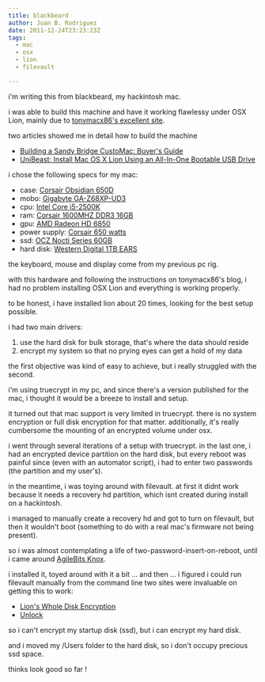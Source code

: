 ```yaml
---
title: blackbeard
author: Juan B. Rodriguez
date: 2011-12-24T23:23:23Z
tags:
  - mac
  - osx
  - lion
  - filevault

---
```


i'm writing this from blackbeard, my hackintosh mac.

i was able to build this machine and have it working flawlessy under OSX Lion, mainly due to [tonymacx86's excellent site](tonymacx86.blogspot.com).

two articles showed me in detail how to build the machine

- [Building a Sandy Bridge CustoMac: Buyer's Guide](http://tonymacx86.blogspot.com/2011/11/building-sandy-bridge-customac-buyers.html)
- [UniBeast: Install Mac OS X Lion Using an All-In-One Bootable USB Drive](http://tonymacx86.blogspot.com/2011/10/unibeast-install-mac-os-x-lion-using.html)

i chose the following specs for my mac:

- case: [Corsair Obsidian 650D](http://www.amazon.com/)</li>
- mobo: [Gigabyte GA-Z68XP-UD3](http://www.amazon.com/gp/product/B0054OWTQU/ref=as_li_ss_tl?ie=UTF8&amp;tag=tonymacx86com-20)
- cpu: [Intel Core i5-2500K](http://www.amazon.com/gp/product/B004EBUXHQ?ie=UTF8&amp;tag=tonymacx86com-20)
- ram: [Corsair 1600MHZ DDR3 16GB](http://www.amazon.com/gp/product/B004RFBIUU/ref=as_li_ss_tl?ie=UTF8&amp;tag=tonymacx86com-20)
- gpu: [AMD Radeon HD 6850](http://www.amazon.com/gp/product/B004F6GJAU/ref=as_li_ss_tl?ie=UTF8&amp;tag=tonymacx86com-20)
- power supply: [Corsair 650 watts](http://www.amazon.com/gp/product/B002LVUPZQ/ref=as_li_ss_tl?ie=UTF8&amp;tag=tonymacx86com-20)
- ssd: [OCZ Nocti Series 60GB](http://www.amazon.com/OCZ-Technology-Nocti-mSATA-NOC-MSATA-60G/dp/B005FYFV3W)
- hard disk: [Western Digital 1TB EARS](http://www.amazon.com/Western-Digital-Caviar-Desktop-WD10EARS/dp/B002U1N95K/ref=sr_1_5?s=electronics&amp;ie=UTF8&amp;qid=1324784170&amp;sr=1-5)

the keyboard, mouse and display come from my previous pc rig.

with this hardware and following the instructions on tonymacx86's blog, i had no problem installing OSX Lion and everything is working properly.

to be honest, i have installed lion about 20 times, looking for the best setup possible.

i had two main drivers:

<ol>
	<li>use the hard disk for bulk storage, that's where the data should reside</li>
	<li>encrypt my system so that no prying eyes can get a hold of my data</li>
</ol>

the first objective was kind of easy to achieve, but i really struggled with the second.

i'm using truecrypt in my pc, and since there's a version published for the mac, i thought it would be a breeze to install and setup.

it turned out that mac support is very limited in truecrypt. there is no system encryption or full disk encryption for that matter. additionally, it's really cumbersome the mounting of an encrypted volume under osx.

i went through several iterations of a setup with truecrypt. in the last one, i had an encrypted device partition on the hard disk, but every reboot was painful since (even with an automator script), i had to enter two passwords (the partition and my user's).

in the meantime, i was toying around with filevault. at first it didnt work because it needs a recovery hd partition, which isnt created during install on a hackintosh.

i managed to manually create a recovery hd and got to turn on filevault, but then it wouldn't boot (something to do with a real mac's firmware not being present).

so i was almost contemplating a life of two-password-insert-on-reboot, until i came around [AgileBits Knox](https://agilebits.com/knox).

i installed it, toyed around with it a bit ... and then ... i figured i could run filevault manually from the command line
two sites were invaluable on getting this to work:

- [Lion's Whole Disk Encryption](http://www.red-sweater.com/blog/1935/lions-whole-disk-encryption)
- [Unlock](https://github.com/jridgewell/Unlock)

so i can't encrypt my startup disk (ssd), but i can encrypt my hard disk.

and i moved my /Users folder to the hard disk, so i don't occupy precious ssd space.

thinks look good so far ! 
